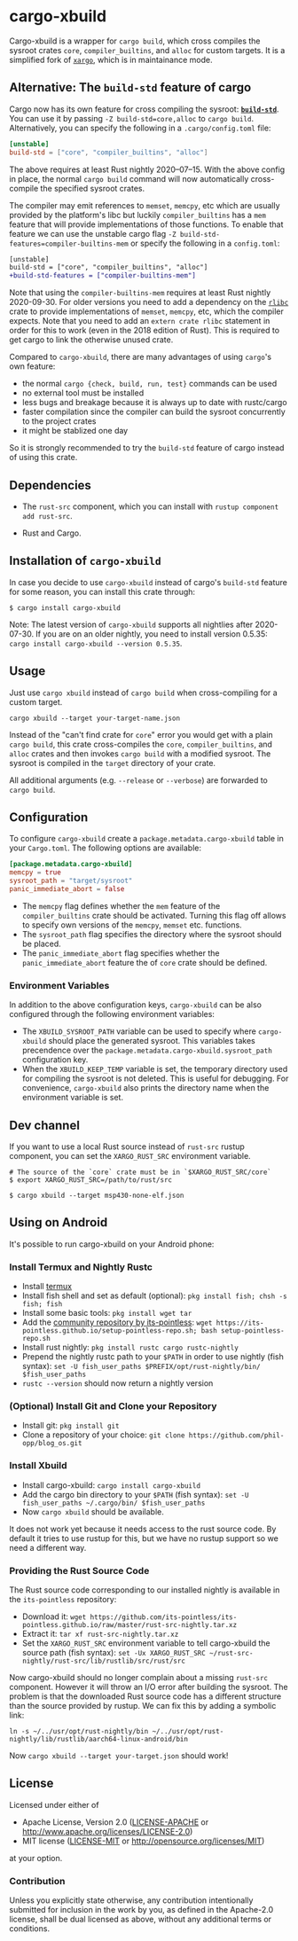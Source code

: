 # cargo-xbuild

Cargo-xbuild is a wrapper for `cargo build`, which cross compiles the sysroot crates `core`, `compiler_builtins`, and `alloc` for custom targets. It is a simplified fork of [`xargo`](https://github.com/japaric/xargo), which is in maintainance mode.

## Alternative: The `build-std` feature of cargo

Cargo now has its own feature for cross compiling the sysroot: [**`build-std`**](https://doc.rust-lang.org/nightly/cargo/reference/unstable.html#build-std). You can use it by passing `-Z build-std=core,alloc` to `cargo build`. Alternatively, you can specify the following in a `.cargo/config.toml` file:

```toml
[unstable]
build-std = ["core", "compiler_builtins", "alloc"]
```

The above requires at least Rust nightly 2020–07–15. With the above config in place, the normal `cargo build` command will now automatically cross-compile the specified sysroot crates.

The compiler may emit references to `memset`, `memcpy`, etc which are usually provided by the platform's libc but luckily `compiler_builtins` has a `mem` feature that will provide implementations of those functions. To enable that feature we can use the unstable cargo flag `-Z build-std-features=compiler-builtins-mem` or specify the following in a `config.toml`:

```diff
[unstable]
build-std = ["core", "compiler_builtins", "alloc"]
+build-std-features = ["compiler-builtins-mem"]
```

Note that using the `compiler-builtins-mem` requires at least Rust nightly 2020-09-30. For older versions you need to add a dependency on the [`rlibc`](https://docs.rs/rlibc/1.0.0/rlibc/) crate to provide implementations of `memset`, `memcpy`, etc, which the compiler expects. Note that you need to add an `extern crate rlibc` statement in order for this to work (even in the 2018 edition of Rust). This is required to get cargo to link the otherwise unused crate.

Compared to `cargo-xbuild`, there are many advantages of using `cargo`'s own feature:

- the normal `cargo {check, build, run, test}` commands can be used
- no external tool must be installed
- less bugs and breakage because it is always up to date with rustc/cargo
- faster compilation since the compiler can build the sysroot concurrently to the project crates
- it might be stablized one day

So it is strongly recommended to try the `build-std` feature of cargo instead of using this crate.

## Dependencies

- The `rust-src` component, which you can install with `rustup component add
  rust-src`.

- Rust and Cargo.

## Installation of `cargo-xbuild`

In case you decide to use `cargo-xbuild` instead of cargo's `build-std` feature for some reason, you can install this crate through:

```
$ cargo install cargo-xbuild
```

Note: The latest version of `cargo-xbuild` supports all nightlies after 2020-07-30. If you are on an older nightly, you need to install version 0.5.35: `cargo install cargo-xbuild --version 0.5.35`.

## Usage

Just use `cargo xbuild` instead of `cargo build` when cross-compiling for a custom target.

```
cargo xbuild --target your-target-name.json
```

Instead of the "can't find crate for `core`" error you would get with a plain `cargo build`, this crate cross-compiles the `core`, `compiler_builtins`, and `alloc` crates and then invokes `cargo build` with a modified sysroot. The sysroot is compiled in the `target` directory of your crate.

All additional arguments (e.g. `--release` or `--verbose`) are forwarded to `cargo build`.

## Configuration

To configure `cargo-xbuild` create a `package.metadata.cargo-xbuild` table in your `Cargo.toml`. The following options are available:

```toml
[package.metadata.cargo-xbuild]
memcpy = true
sysroot_path = "target/sysroot"
panic_immediate_abort = false
```

- The `memcpy` flag defines whether the `mem` feature of the `compiler_builtins` crate should be activated. Turning this flag off allows to specify own versions of the `memcpy`, `memset` etc. functions.
- The `sysroot_path` flag specifies the directory where the sysroot should be placed.
- The `panic_immediate_abort` flag specifies whether the `panic_immediate_abort` feature the of `core` crate should be defined.

### Environment Variables

In addition to the above configuration keys, `cargo-xbuild` can be also configured through the following environment variables:

- The `XBUILD_SYSROOT_PATH` variable can be used to specify where `cargo-xbuild` should place the generated sysroot. This variables takes precendence over the `package.metadata.cargo-xbuild.sysroot_path` configuration key.
- When the `XBUILD_KEEP_TEMP` variable is set, the temporary directory used for compiling the sysroot is not deleted. This is useful for debugging. For convenience, `cargo-xbuild` also prints the directory name when the environment variable is set.

## Dev channel

If you want to use a local Rust source instead of `rust-src` rustup component, you can set the `XARGO_RUST_SRC` environment variable.

```
# The source of the `core` crate must be in `$XARGO_RUST_SRC/core`
$ export XARGO_RUST_SRC=/path/to/rust/src

$ cargo xbuild --target msp430-none-elf.json
```

## Using on Android

It's possible to run cargo-xbuild on your Android phone:

### Install Termux and Nightly Rustc

- Install [termux](https://play.google.com/store/apps/details?id=com.termux)
- Install fish shell and set as default (optional): `pkg install fish; chsh -s fish; fish`
- Install some basic tools: `pkg install wget tar`
- Add the [community repository by its-pointless](https://wiki.termux.com/wiki/Package_Management#By_its-pointless_.28live_the_dream.29:): `wget https://its-pointless.github.io/setup-pointless-repo.sh; bash setup-pointless-repo.sh`
- Install rust nightly: `pkg install rustc cargo rustc-nightly`
- Prepend the nightly rustc path to your `$PATH` in order to use nightly (fish syntax): `set -U fish_user_paths $PREFIX/opt/rust-nightly/bin/ $fish_user_paths`
- `rustc --version` should now return a nightly version

### (Optional) Install Git and Clone your Repository

- Install git: `pkg install git`
- Clone a repository of your choice: `git clone https://github.com/phil-opp/blog_os.git`

### Install Xbuild

- Install cargo-xbuild: `cargo install cargo-xbuild`
- Add the cargo bin directory to your `$PATH` (fish syntax): `set -U fish_user_paths ~/.cargo/bin/ $fish_user_paths`
- Now `cargo xbuild` should be available.

It does not work yet because it needs access to the rust source code. By default it tries to use rustup for this, but we have no rustup support so we need a different way.

### Providing the Rust Source Code

The Rust source code corresponding to our installed nightly is available in the `its-pointless` repository:

- Download it: `wget https://github.com/its-pointless/its-pointless.github.io/raw/master/rust-src-nightly.tar.xz`
- Extract it: `tar xf rust-src-nightly.tar.xz`
- Set the `XARGO_RUST_SRC` environment variable to tell cargo-xbuild the source path (fish syntax): `set -Ux XARGO_RUST_SRC ~/rust-src-nightly/rust-src/lib/rustlib/src/rust/src`

Now cargo-xbuild should no longer complain about a missing `rust-src` component. However it will throw an I/O error after building the sysroot. The problem is that the downloaded Rust source code has a different structure than the source provided by rustup. We can fix this by adding a symbolic link:

```
ln -s ~/../usr/opt/rust-nightly/bin ~/../usr/opt/rust-nightly/lib/rustlib/aarch64-linux-android/bin
```

Now `cargo xbuild --target your-target.json` should work!

## License

Licensed under either of

- Apache License, Version 2.0 ([LICENSE-APACHE](LICENSE-APACHE) or
  http://www.apache.org/licenses/LICENSE-2.0)
- MIT license ([LICENSE-MIT](LICENSE-MIT) or http://opensource.org/licenses/MIT)

at your option.

### Contribution

Unless you explicitly state otherwise, any contribution intentionally submitted
for inclusion in the work by you, as defined in the Apache-2.0 license, shall be
dual licensed as above, without any additional terms or conditions.
